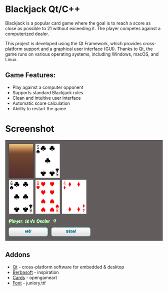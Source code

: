 # Blackjack Qt/C++
Blackjack is a popular card game where the goal is to reach a score as close as possible to 21 without exceeding it. The player competes against a computerized dealer.

This project is developed using the Qt Framework, which provides cross-platform support and a graphical user interface (GUI). Thanks to Qt, the game runs on various operating systems, including Windows, macOS, and Linux.

## Game Features:

- Play against a computer opponent
- Supports standard Blackjack rules
- Clean and intuitive user interface
- Automatic score calculation
- Ability to restart the game

# Screenshot
![Example Image](/doc/out.png)

## Addons
* [Qt](https://www.qt.io/) - cross-platform software for embedded & desktop
* [Berbasoft](https://berbasoft.com/simplegametutorials/love/blackjack/) - inspiration
* [Cards](https://opengameart.org/content/playing-cards-0) - opengameart
* [Font](https://www.dafont.com/juniory.font) - juniory.ttf
